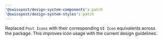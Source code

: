 ```yaml
---
'@swisspost/design-system-components': patch
'@swisspost/design-system-styles': patch
---
```


Replaced `Post Icons` with their corresponding `UI Icon` equivalents across the package. This improves icon usage with the current design guidelines.

